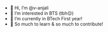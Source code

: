 - 👋 Hi, I’m @v-anjali
- 👀 I’m interested in BTS (tbh😌)
- 🌱 I’m currently in BTech First year!
- 💜 So much to learn & so much to contribute! 



<!---
v-anjali/v-anjali is a ✨ special ✨ repository because its `README.md` (this file) appears on your GitHub profile.
You can click the Preview link to take a look at your changes.
--->
